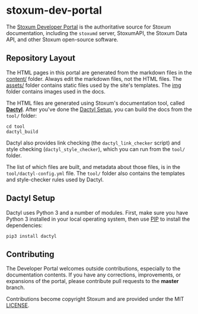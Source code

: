 stoxum-dev-portal
=================

The [Stoxum Developer Portal](https://dev.ripple.com) is the authoritative source for Stoxum documentation, including the `stoxumd` server, StoxumAPI, the Stoxum Data API, and other Stoxum open-source software.


Repository Layout
-----------------

The HTML pages in this portal are generated from the markdown files in the [content/](content/) folder. Always edit the markdown files, not the HTML files. The [assets/](assets/) folder contains static files used by the site's templates. The [img](img/) folder contains images used in the docs.

The HTML files are generated using Stoxum's documentation tool, called [**Dactyl**](https://github.com/ripple/dactyl). After you've done the [Dactyl Setup](#dactyl-setup), you can build the docs from the `tool/` folder:

```
cd tool
dactyl_build
```

Dactyl also provides link checking (the `dactyl_link_checker` script) and style checking (`dactyl_style_checker`), which you can run from the `tool/` folder.

The list of which files are built, and metadata about those files, is in the `tool/dactyl-config.yml` file. The `tool/` folder also contains the templates and style-checker rules used by Dactyl.


Dactyl Setup
------------

Dactyl uses Python 3 and a number of modules. First, make sure you have Python 3 installed in your local operating system, then use [PIP](https://pip.pypa.io/en/stable/) to install the dependencies:

`pip3 install dactyl`


Contributing
------------

The Developer Portal welcomes outside contributions, especially to the documentation contents. If you have any corrections, improvements, or expansions of the portal, please contribute pull requests to the **master** branch.

Contributions become copyright Stoxum and are provided under the MIT [LICENSE](LICENSE).
